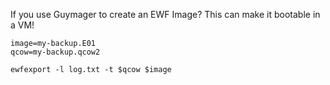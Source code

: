 If you use Guymager to create an EWF Image? This can make it bootable in a VM!

```
image=my-backup.E01
qcow=my-backup.qcow2

ewfexport -l log.txt -t $qcow $image
```
